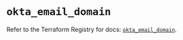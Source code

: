 # `okta_email_domain`

Refer to the Terraform Registry for docs: [`okta_email_domain`](https://registry.terraform.io/providers/okta/okta/4.8.0/docs/resources/email_domain).

